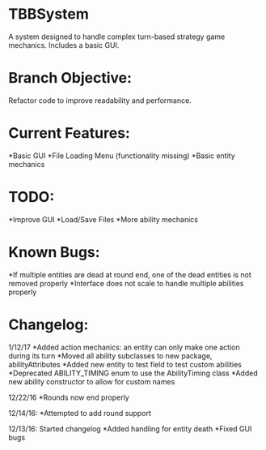 # TBBSystem
A system designed to handle complex turn-based strategy game mechanics. Includes a basic GUI.

# Branch Objective:
Refactor code to improve readability and performance.

# Current Features:
*Basic GUI
*File Loading Menu (functionality missing)
*Basic entity mechanics

# TODO:
*Improve GUI
*Load/Save Files
*More ability mechanics

# Known Bugs:
*If multiple entities are dead at round end, one of the dead entities is not removed properly
*Interface does not scale to handle multiple abilities properly

# Changelog:
1/12/17
*Added action mechanics: an entity can only make one action during its turn
*Moved all ability subclasses to new package, abilityAttributes
*Added new entity to test field to test custom abilities
*Deprecated ABILITY_TIMING enum to use the AbilityTiming class
*Added new ability constructor to allow for custom names

12/22/16
*Rounds now end properly

12/14/16:
*Attempted to add round support

12/13/16: Started changelog
*Added handling for entity death
*Fixed GUI bugs